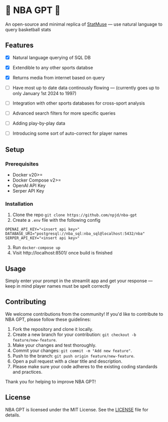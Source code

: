  # 🤖 NBA GPT 🏀
 
 An open-source and minimal replica of [StatMuse](https://www.statmuse.com/) — use natural language to query basketball stats
 
 ## Features 

 - [x] Natural language querying of SQL DB
 - [x] Extendible to any other sports databse 
 - [x] Returns media from internet based on query
 - [ ] Have most up to date data continously flowing — (currently goes up to only January 1st 2024 to 1997)
 - [ ] Integration with other sports databases for cross-sport analysis
 - [ ] Advanced search filters for more specific queries
 - [ ] Adding play-by-play data
 - [ ] Introducing some sort of auto-correct for player names

 
 ## Setup
  
 ### Prerequisites
 
 - Docker v20>=
 - Docker Compose v2>=
 - OpenAI API Key
 - Serper API Key  
 
 ### Installation
 1. Clone the repo `git clone https://github.com/npjd/nba-gpt`
 2. Create a `.env` file with the following config
```dosini
OPENAI_API_KEY="<insert api key>"
DATABASE_URI="postgresql://nba_sql:nba_sql@localhost:5432/nba"
SERPER_API_KEY="<insert api key>"
```
 3. Run `docker-compose up`
 4. Visit http://localhost:8501/ once build is finished

 
 ## Usage
 Simply enter your prompt in the streamlit app and get your response — keep in mind player names must be spelt correctly 
 
 ## Contributing

 We welcome contributions from the community! If you'd like to contribute to NBA GPT, please follow these guidelines:

 1. Fork the repository and clone it locally.
 2. Create a new branch for your contribution: `git checkout -b feature/new-feature`.
 3. Make your changes and test thoroughly.
 4. Commit your changes: `git commit -m "Add new feature"`.
 5. Push to the branch: `git push origin feature/new-feature`.
 6. Open a pull request with a clear title and description.
 7. Please make sure your code adheres to the existing coding standards and practices.

 Thank you for helping to improve NBA GPT!

 ## License

 NBA GPT is licensed under the MIT License. See the [LICENSE](LICENSE) file for details.

